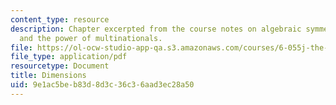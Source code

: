 ```yaml
---
content_type: resource
description: Chapter excerpted from the course notes on algebraic symmetry, dimensions,
  and the power of multinationals.
file: https://ol-ocw-studio-app-qa.s3.amazonaws.com/courses/6-055j-the-art-of-approximation-in-science-and-engineering-spring-2008/9e1ac5beb83d8d3c36c36aad3ec28a50_mar21.pdf
file_type: application/pdf
resourcetype: Document
title: Dimensions
uid: 9e1ac5be-b83d-8d3c-36c3-6aad3ec28a50
---
```

